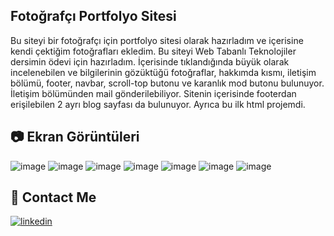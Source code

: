 ## Fotoğrafçı Portfolyo Sitesi

Bu siteyi bir fotoğrafçı için portfolyo sitesi olarak hazırladım ve içerisine kendi çektiğim fotoğrafları ekledim. Bu siteyi Web Tabanlı Teknolojiler dersimin ödevi için hazırladım. İçerisinde tıklandığında büyük olarak incelenebilen ve bilgilerinin gözüktüğü fotoğraflar, hakkımda kısmı, iletişim bölümü, footer, navbar, scroll-top butonu ve karanlık mod butonu bulunuyor. İletişim bölümünden mail gönderilebiliyor. Sitenin içerisinde footerdan erişilebilen 2 ayrı blog sayfası da bulunuyor. Ayrıca bu ilk html projemdi.
 
## 📷 Ekran Görüntüleri

![image](https://github.com/user-attachments/assets/e6c11476-662c-41fd-82af-a7a9c79c095c)
![image](https://github.com/user-attachments/assets/ce47dc26-c923-433b-82d2-77b5e8ba264a)
![image](https://github.com/user-attachments/assets/72a43904-d5e2-48c1-b999-5bc95685e17c)
![image](https://github.com/user-attachments/assets/b32db079-fbf2-4b34-b67c-b65b0af1a6e8)
![image](https://github.com/user-attachments/assets/991222f1-f67a-4903-99dd-8e4ec5272e47)
![image](https://github.com/user-attachments/assets/7c8e2b4e-d8ae-4aa8-bf3c-6e89eb0cf6d3)
![image](https://github.com/user-attachments/assets/7b2f29b4-9b62-4080-a7d2-6c1098d4b2a7)


## 🔗 Contact Me
[![linkedin](https://img.shields.io/badge/linkedin-0A66C2?style=for-the-badge&logo=linkedin&logoColor=white)](https://www.linkedin.com/in/mustafatumsek/)

